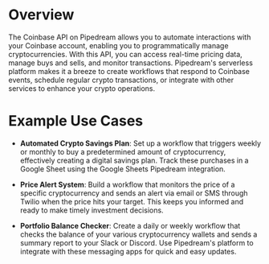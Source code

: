 # Overview

The Coinbase API on Pipedream allows you to automate interactions with your Coinbase account, enabling you to programmatically manage cryptocurrencies. With this API, you can access real-time pricing data, manage buys and sells, and monitor transactions. Pipedream's serverless platform makes it a breeze to create workflows that respond to Coinbase events, schedule regular crypto transactions, or integrate with other services to enhance your crypto operations.

# Example Use Cases

- **Automated Crypto Savings Plan**: Set up a workflow that triggers weekly or monthly to buy a predetermined amount of cryptocurrency, effectively creating a digital savings plan. Track these purchases in a Google Sheet using the Google Sheets Pipedream integration.

- **Price Alert System**: Build a workflow that monitors the price of a specific cryptocurrency and sends an alert via email or SMS through Twilio when the price hits your target. This keeps you informed and ready to make timely investment decisions.

- **Portfolio Balance Checker**: Create a daily or weekly workflow that checks the balance of your various cryptocurrency wallets and sends a summary report to your Slack or Discord. Use Pipedream's platform to integrate with these messaging apps for quick and easy updates.
